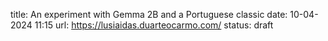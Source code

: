 title: An experiment with Gemma 2B and a Portuguese classic
date: 10-04-2024 11:15
url: https://lusiaidas.duarteocarmo.com/
status: draft
